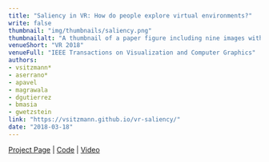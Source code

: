 ```yaml
---
title: "Saliency in VR: How do people explore virtual environments?"
write: false
thumbnail: "img/thumbnails/saliency.png"
thumbnailalt: "A thumbnail of a paper figure including nine images with heat maps indicating visual saliency in VR."
venueShort: "VR 2018"
venueFull: "IEEE Transactions on Visualization and Computer Graphics"
authors:
- vsitzmann*
- aserrano*
- apavel
- magrawala
- dgutierrez
- bmasia
- gwetzstein
link: "https://vsitzmann.github.io/vr-saliency/"
date: "2018-03-18"
---
```


[Project Page][1] | [Code][code] | [Video][2]

[1]: https://vsitzmann.github.io/vr-saliency/
[2]: https://www.youtube.com/watch?v=c0wW1EiAvlk
[code]: https://github.com/vsitzmann/vr-saliency
